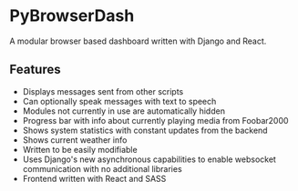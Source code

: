 # PyBrowserDash
A modular browser based dashboard written with Django and React.

## Features
- Displays messages sent from other scripts
- Can optionally speak messages with text to speech
- Modules not currently in use are automatically hidden
- Progress bar with info about currently playing media from Foobar2000
- Shows system statistics with constant updates from the backend
- Shows current weather info
- Written to be easily modifiable
- Uses Django's new asynchronous capabilities to enable websocket communication with no additional libraries
- Frontend written with React and SASS
